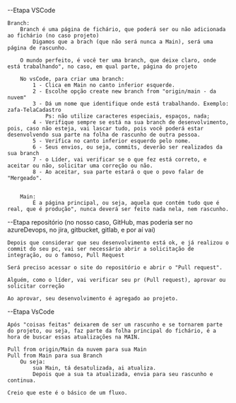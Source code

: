 --Etapa VSCode

    Branch:
        Branch é uma página de fichário, que poderá ser ou não adicionada ao fichário (no caso projeto)
            Digamos que a brach (que não será nunca a Main), será uma página de rascunho.

        O mundo perfeito, é você ter uma branch, que deixe claro, onde está trabalhando", no caso, em qual parte, página do projeto

        No vsCode, para criar uma branch:
            1 - Clica em Main no canto inferior esquerde.
            2 - Escolhe opção create new branch from "origin/main - da nuvem"
            3 - Dá um nome que identifique onde está trabalhando. Exemplo: zafa-TelaCadastro
                Ps: não utilize caracteres especiais, espaços, nada;
            4 - Verifique sempre se está na sua branch de desenvolvimento, pois, caso não esteja, vai lascar tudo, pois você poderá estar desenvolvendo sua parte na folha de rascunho de outra pessoa.
            5 - Verifica no canto inferior esquerdo pelo nome.
            6 - Seus envios, ou seja, commits, deverão ser realizados da sua branch
            7 - o Líder, vai verificar se o que fez está correto, e aceitar ou não, solicitar uma correção ou não. 
            8 - Ao aceitar, sua parte estará o que o povo falar de "Mergeado".


        Main:
            É a página principal, ou seja, aquela que contém tudo que é real, que é produção", nunca deverá ser feito nada nela, nem rascunho.

--Etapa repositório (no nosso caso, GitHub, mas poderia ser no azureDevops, no jira, gitbucket, gitlab, e por aí vai)   

    Depois que considerar que seu desenvolvimento está ok, e já realizou o commit do seu pc, vai ser necessário abrir a solicitação de integração, ou o famoso, Pull Request

    Será preciso acessar o site do repositório e abrir o "Pull request".

    Alguém, como o líder, vai verificar seu pr (Pull request), aprovar ou solicitar correção

    Ao aprovar, seu desenvolvimento é agregado ao projeto.

--Etapa VsCode

    Após "coisas feitas" deixarem de ser um rascunho e se tornarem parte do projeto, ou seja, faz parte da folha principal do fichário, é a hora de buscar essas atualizações na MAIN.

    Pull from origin/Main da nuvem para sua Main
    Pull from Main para sua Branch
        Ou seja:
            sua Main, tá desatulizada, ai atualiza.
            Depois que a sua ta atualizada, envia para seu rascunho e continua.

    Creio que este é o básico de um fluxo.